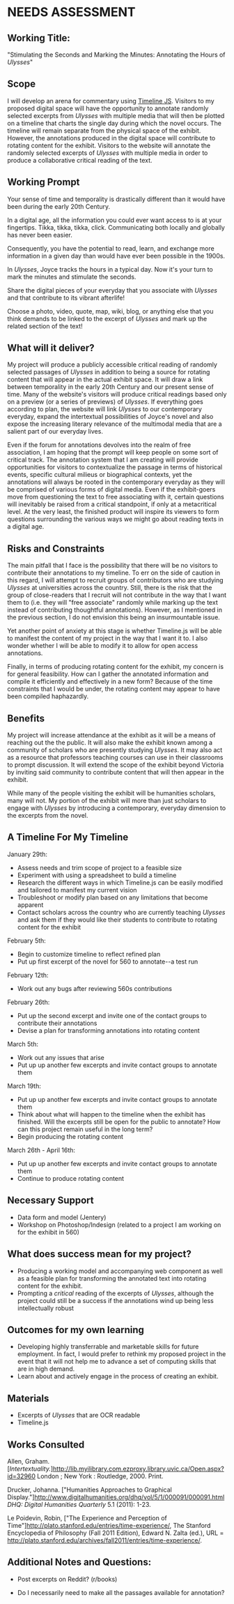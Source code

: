 # NEEDS ASSESSMENT

## Working Title: 

"Stimulating the Seconds and Marking the Minutes: Annotating the Hours of *Ulysses*"  

## Scope

I will develop an arena for commentary using [Timeline JS](http://timeline.verite.co/). Visitors to my proposed digital space will have the opportunity to annotate randomly selected excerpts from *Ulysses* with multiple media that will then be plotted on a timeline that charts the single day during which the novel occurs. The timeline will remain separate from the physical space of the exhibit. However, the annotations produced in the digital space will contribute to rotating content for the exhibit. Visitors to the website will annotate the randomly selected excerpts of *Ulysses* with multiple media in order to produce a collaborative critical reading of the text. 

## Working Prompt 

Your sense of time and temporality is drastically different than it would have been during the early 20th Century.

In a digital age, all the information you could ever want access to is at your fingertips. Tikka, tikka, tikka, click. Communicating both locally and globally has never been easier. 

Consequently, you have the potential to read, learn, and exchange more information in a given day than would have ever been possible in the 1900s.

In *Ulysses*, Joyce tracks the hours in a typical day. Now it's your turn to mark the minutes and stimulate the seconds.

Share the digital pieces of your everyday that you associate with *Ulysses* and that contribute to its vibrant afterlife!

Choose a photo, video, quote, map, wiki, blog, or anything else that you think demands to be linked to the excerpt of *Ulysses* and mark up the related section of the text!

## What will it deliver?

My project will produce a publicly accessible critical reading of randomly selected passages of *Ulysses* in addition to being a source for rotating content that will appear in the actual exhibit space. It will draw a link between temporality in the early 20th Century and our present sense of time. Many of the website's visitors will produce critical readings based only on a preview (or a series of previews) of *Ulysses*. If everything goes according to plan, the website will link *Ulysses* to our contemporary everyday, expand the intertextual possibilities of Joyce's novel and also expose the increasing literary relevance of the multimodal media that are a salient part of our everyday lives.

Even if the forum for annotations devolves into the realm of free association, I am hoping that the prompt will keep people on some sort of critical track. The annotation system that I am creating will provide opportunities for visitors to contextualize the passage in terms of historical events, specific cultural milieus or biographical contexts, yet the annotations will always be rooted in the contemporary everyday as they will be comprised of various forms of digital media. Even if the exhibit-goers move from questioning the text to free associating with it, certain questions will inevitably be raised from a critical standpoint, if only at a metacritical level. At the very least, the finished product will inspire its viewers to form questions surrounding the various ways we might go about reading texts in a digital age.  

## Risks and Constraints

The main pitfall that I face is the possibility that there will be no visitors to contribute their annotations to my timeline. To err on the side of caution in this regard, I will attempt to recruit groups of contributors who are studying *Ulysses* at universities across the country. Still, there is the risk that the group of close-readers that I recruit will not contribute in the way that I want them to (i.e. they will "free associate" randomly while marking up the text instead of contributing thoughtful annotations). However, as I mentioned in the previous section, I do not envision this being an insurmountable issue.

Yet another point of anxiety at this stage is whether Timeline.js will be able to manifest the content of my project in the way that I want it to. I also wonder whether I will be able to modify it to allow for open access annotations. 

Finally, in terms of producing rotating content for the exhibit, my concern is for general feasibility. How can I gather the annotated information and compile it efficiently and effectively in a new form? Because of the time constraints that I would be under, the rotating content may appear to have been compiled haphazardly. 

## Benefits

My project will increase attendance at the exhibit as it will be a means of reaching out the the public. It will also make the exhibit known among a community of scholars who are presently studying *Ulysses*. It may also act as a resource that professors teaching courses can use in their classrooms to prompt discussion. It will extend the scope of the exhibit beyond Victoria by inviting said community to contribute content that will then appear in the exhibit.   

While many of the people visiting the exhibit will be humanities scholars, many will not. My portion of the exhibit will more than just scholars to engage with *Ulysses* by introducing a contemporary, everyday dimension to the excerpts from the novel.

## A Timeline For My Timeline

January 29th:
 
*  Assess needs and trim scope of project to a feasible size
*  Experiment with using a spreadsheet to build a timeline
*  Research the different ways in which Timeline.js can be easily modified and tailored to manifest my current vision
*  Troubleshoot or modify plan based on any limitations that become apparent
*  Contact scholars across the country who are currently teaching *Ulysses* and ask them if they would like their students to contribute to rotating content for the exhibit

February 5th:

*  Begin to customize timeline to reflect refined plan
*  Put up first excerpt of the novel for 560 to annotate--a test run

February 12th:

*  Work out any bugs after reviewing 560s contributions

February 26th: 

*  Put up the second excerpt and invite one of the contact groups to contribute their annotations
*  Devise a plan for transforming annotations into rotating content

March 5th:

*  Work out any issues that arise
*  Put up up another few excerpts and invite contact groups to annotate them

March 19th:

*  Put up up another few excerpts and invite contact groups to annotate them
*  Think about what will happen to the timeline when the exhibit has finished. Will the excerpts still be open for the public to annotate? How can this project remain useful in the long term?
*  Begin producing the rotating content

March 26th - April 16th:
*  Put up up another few excerpts and invite contact groups to annotate them
*  Continue to produce rotating content

## Necessary Support

*  Data form and model (Jentery)
*  Workshop on Photoshop/Indesign (related to a project I am working on for the exhibit in 560)

## What does success mean for my project?

*  Producing a working model and accompanying web component as well as a feasible plan for transforming the annotated text into rotating content for the exhibit.
*  Prompting a *critical* reading of the excerpts of *Ulysses*, although the project could still be a success if the annotations wind up being less intellectually robust  

## Outcomes for my own learning

*  Developing highly transferrable and marketable skills for future employment. In fact, I would prefer to rethink my proposed project in the event that it will not help me to advance a set of computing skills that are in high demand.
*  Learn about and actively engage in the process of creating an exhibit.

## Materials 

*  Excerpts of *Ulysses* that are OCR readable
*  Timeline.js

## Works Consulted

Allen, Graham. [*Intertextuality.*]<http://lib.myilibrary.com.ezproxy.library.uvic.ca/Open.aspx?id=32960> London ; New York : Routledge, 2000. Print.

Drucker, Johanna. ["Humanities Approaches to Graphical Display."]<http://www.digitalhumanities.org/dhq/vol/5/1/000091/000091.html> *DHQ: Digital Humanities Quarterly* 5.1 (2011): 1-23.

Le Poidevin, Robin, ["The Experience and Perception of Time"]<http://plato.stanford.edu/entries/time-experience/>, The Stanford Encyclopedia of Philosophy (Fall 2011 Edition), Edward N. Zalta (ed.), URL = <http://plato.stanford.edu/archives/fall2011/entries/time-experience/>.

## Additional Notes and Questions:

*  Post excerpts on Reddit? (r/books)

*  Do I necessarily need to make all the passages available for annotation?
